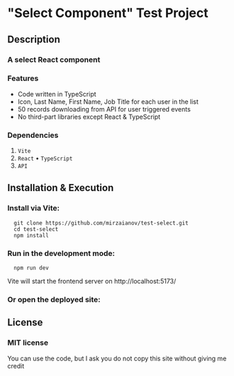 <!-- ![MasterHead](./head.png) -->

# "Select Component" Test Project

## Description

### A select React component

### Features

- Code written in TypeScript
- Icon, Last Name, First Name, Job Title for each user in the list
- 50 records downloading from API for user triggered events
- No third-part libraries except React & TypeScript

### Dependencies

1. `Vite`
2. `React` • `TypeScript`
3. `API`

## Installation & Execution

### Install via Vite:

```
  git clone https://github.com/mirzaianov/test-select.git
  cd test-select
  npm install
```

### Run in the development mode:

```
  npm run dev
```

Vite will start the frontend server on http://localhost:5173/

### Or open the deployed site:

<!-- Click [here](!! Add site !!) -->

## License

### MIT license

You can use the code, but I ask you do not copy this site without giving me credit
